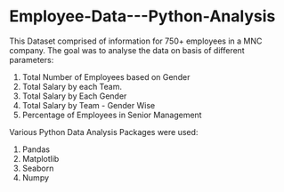 # Employee-Data---Python-Analysis
This Dataset comprised of information for 750+ employees in a MNC company. The goal was to analyse the data on basis of different parameters:
1. Total Number of Employees based on Gender
2. Total Salary by each Team.
3. Total Salary by Each Gender
4. Total Salary by Team -  Gender Wise
5. Percentage of Employees in Senior Management

Various Python Data Analysis Packages were used:
1. Pandas
2. Matplotlib
3. Seaborn
4. Numpy
